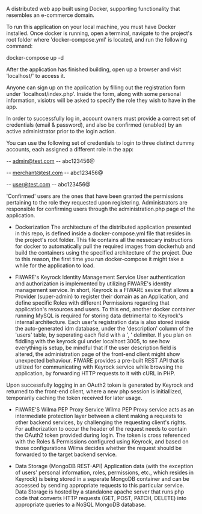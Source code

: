 A distributed web app built using Docker, supporting functionality that resembles an e-commerce domain.

To run this application on your local machine, you must have Docker installed. Once docker is running,
open a terminal, navigate to the project's root folder where 'docker-compose.yml' is located, and run the following command:

docker-compose up -d

After the application has finished building, open up a browser and visit 'localhost/' to access it.

Anyone can sign up on the application by filling out the registration form under 'localhost/index.php'. Inside the form, along with some personal information, visiotrs will be asked to specify the role they wish to have in the app.

In order to successfully log in, account owners must provide a correct set of credentials (email & password), and also be confirmed (enabled) by an active administrator prior to the login action. 

You can use the following set of credentials to login to three distinct dummy accounts, each assigned a different role in the app:

-- admin@test.com
-- abc123456@

-- merchant@test.com
-- abc123456@

-- user@test.com
-- abc123456@

'Confirmed' users are the ones that have been granted the permissions pertaining to the role they requested upon registering. Administrators are responsible for confirming users through the administration.php page of the application.

- Dockerization
The architecture of the distributed application presented in this repo, is defined inside a docker-compose.yml file that resides in the project's root folder. This file contains all the nessecary instructions for docker to automatically pull the required images from dockerhub
and build the containers using the specified architecture of the project. Due to this reason, the first time you run docker-compose it might take a while for the application to load.

- FIWARE's Keyrock Identity Management Service
User authentication and authorization is implemented by utilizing FIWARE's identity management service. In short, Keyrock is a FIWARE sevice that allows a Provider (super-admin) to register their domain as an Application, and define specific Roles with different Permissions regarding that application's resources and users. To this end, another docker container running MySQL is required for storing data detrimental to Keyrock's internal architecture. Each user's registration data is also stored inside the auto-generated idm database, under the 'description' column of the 'users' table, by seperating each field with a ', ' delimiter. If you plan on fiddling with the keyrock gui under localhost:3005, to see how everything is setup, be mindful that if the user description field is altered, the administration page of the front-end client might show unexpected behaviour. FIWARE provides a pre-built REST API that is utilized for communicating with Keyrock service while browsing the application, by forwarding HTTP requests to it with cURL in PHP.

Upon successfully logging in an OAuth2 token is generated by Keyrock and returned to the front-end client, where a new php session is initiallized, temporarily caching the token received for later usage.

- FIWARE'S Wilma PEP Proxy Service
Wilma PEP Proxy service acts as an intermediate protection layer between a client making a requests to other backend services, by challenging the requesting client's rights. For authorization to occur the header of the request needs to contain the OAuth2 token provided during login. The token is cross referenced with the Roles & Permissions configured using Keyrock, and based on those configurations Wilma decides whether the request should be forwarded to the target backend service.

- Data Storage (MongoDB REST-API)
Application data (with the exception of users' personal information, roles, permissions, etc., which resides in Keyrock) is being stored in a seperate MongoDB container and can be accessed by sending appropriate requests to this particular service. Data Storage is hosted by a standalone apache server that runs php code that converts HTTP requests (GET, POST, PATCH, DELETE) into appropriate queries to a NoSQL MongoDB database.
